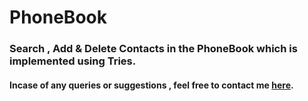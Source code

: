 # PhoneBook

### Search , Add & Delete Contacts in the PhoneBook which is implemented using Tries.

#### Incase of any queries or suggestions , feel free to contact me [here]().
